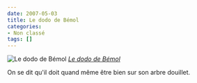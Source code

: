 ```yaml
---
date: 2007-05-03
title: Le dodo de Bémol
categories:
- Non classé
tags: []
---
```

 <img src="https://farm1.static.flickr.com/208/482589265_76a55bbcff.jpg" alt="Le dodo de Bémol" />
<em><a href="https://www.flickr.com/photos/alienlebarge/482589265/" title="photo sharing">Le dodo de Bémol</a></em>

On se dit qu'il doit quand même être bien sur son arbre douillet.
